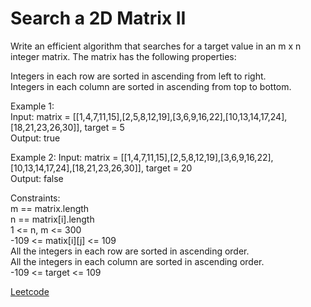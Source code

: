 #  Search a 2D Matrix II

Write an efficient algorithm that searches for a target value in an m x n integer matrix. The matrix has the following properties:  

Integers in each row are sorted in ascending from left to right.  
Integers in each column are sorted in ascending from top to bottom.  
 
Example 1:  
Input: matrix = [[1,4,7,11,15],[2,5,8,12,19],[3,6,9,16,22],[10,13,14,17,24],[18,21,23,26,30]],   target = 5  
Output: true  

Example 2:
Input: matrix = [[1,4,7,11,15],[2,5,8,12,19],[3,6,9,16,22],[10,13,14,17,24],[18,21,23,26,30]],   target = 20  
Output: false  
 
Constraints:  
m == matrix.length  
n == matrix[i].length  
1 <= n, m <= 300  
-109 <= matix[i][j] <= 109   
All the integers in each row are sorted in ascending order.  
All the integers in each column are sorted in ascending order.    
-109 <= target <= 109  

[Leetcode](https://leetcode.com/problems/search-a-2d-matrix-ii/)